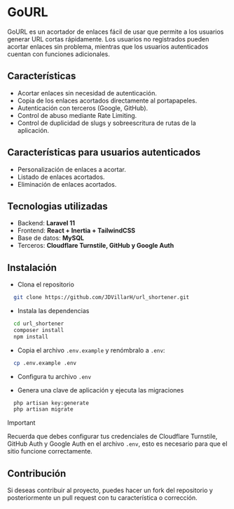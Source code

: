 # GoURL

GoURL es un acortador de enlaces fácil de usar que permite a los usuarios generar URL cortas rápidamente. Los usuarios no registrados pueden acortar enlaces sin problema, mientras que los usuarios autenticados cuentan con funciones adicionales.

## Características

-   Acortar enlaces sin necesidad de autenticación.
-   Copia de los enlaces acortados directamente al portapapeles.
-   Autenticación con terceros (Google, GitHub).
-   Control de abuso mediante Rate Limiting.
-   Control de duplicidad de slugs y sobreescritura de rutas de la aplicación.

## Características para usuarios autenticados

-   Personalización de enlaces a acortar.
-   Listado de enlaces acortados.
-   Eliminación de enlaces acortados.

## Tecnologias utilizadas

-   Backend: **Laravel 11**
-   Frontend: **React + Inertia + TailwindCSS**
-   Base de datos: **MySQL**
-   Terceros: **Cloudflare Turnstile, GitHub y Google Auth**

## Instalación

-   Clona el repositorio

```bash
  git clone https://github.com/JDVillarH/url_shortener.git
```

-   Instala las dependencias

```bash
  cd url_shortener
  composer install
  npm install
```

-   Copia el archivo `.env.example` y renómbralo a `.env`:

```bash
  cp .env.example .env
```

-   Configura tu archivo `.env`

-   Genera una clave de aplicación y ejecuta las migraciones

```bash
  php artisan key:generate
  php artisan migrate
```

> [!IMPORTANT]
> Recuerda que debes configurar tus credenciales de Cloudflare Turnstile, GitHub Auth y Google Auth en el archivo `.env`, esto es necesario para que el sitio funcione correctamente.

## Contribución

Si deseas contribuir al proyecto, puedes hacer un fork del repositorio y posteriormente un pull request con tu característica o corrección.
